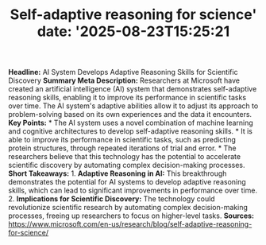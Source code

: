 ﻿---
title: "Self-adaptive reasoning for science'
date: '2025-08-23T15:25:21"
category: "Markets"
summary: ""
slug: "selfadaptive reasoning for science"
source_urls:
  - "https://www.microsoft.com/en-us/research/blog/self-adaptive-reasoning-for-science/"
seo:
  title: "Self-adaptive reasoning for science | Hash n Hedge'
  description: '"
  keywords: ["news", "markets", "brief"]
---
**Headline:** AI System Develops Adaptive Reasoning Skills for Scientific Discovery  **Summary Meta Description:** Researchers at Microsoft have created an artificial intelligence (AI) system that demonstrates self-adaptive reasoning skills, enabling it to improve its performance in scientific tasks over time. The AI system's adaptive abilities allow it to adjust its approach to problem-solving based on its own experiences and the data it encounters.  **Key Points:**  * The AI system uses a novel combination of machine learning and cognitive architectures to develop self-adaptive reasoning skills. * It is able to improve its performance in scientific tasks, such as predicting protein structures, through repeated iterations of trial and error. * The researchers believe that this technology has the potential to accelerate scientific discovery by automating complex decision-making processes.  **Short Takeaways:**  1. **Adaptive Reasoning in AI:** This breakthrough demonstrates the potential for AI systems to develop adaptive reasoning skills, which can lead to significant improvements in performance over time. 2. **Implications for Scientific Discovery:** The technology could revolutionize scientific research by automating complex decision-making processes, freeing up researchers to focus on higher-level tasks.  **Sources:** https://www.microsoft.com/en-us/research/blog/self-adaptive-reasoning-for-science/ 
